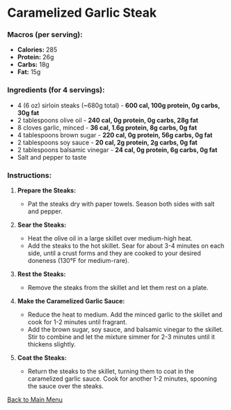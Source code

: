 # Caramelized Garlic Steak

### Macros (per serving):
- **Calories:** 285
- **Protein:** 26g
- **Carbs:** 18g
- **Fat:** 15g

### Ingredients (for 4 servings):
- 4 (6 oz) sirloin steaks (~680g total) - **600 cal, 100g protein, 0g carbs, 30g fat**
- 2 tablespoons olive oil - **240 cal, 0g protein, 0g carbs, 28g fat**
- 8 cloves garlic, minced - **36 cal, 1.6g protein, 8g carbs, 0g fat**
- 4 tablespoons brown sugar - **220 cal, 0g protein, 56g carbs, 0g fat**
- 2 tablespoons soy sauce - **20 cal, 2g protein, 2g carbs, 0g fat**
- 2 tablespoons balsamic vinegar - **24 cal, 0g protein, 6g carbs, 0g fat**
- Salt and pepper to taste

### Instructions:
1. **Prepare the Steaks:**
   - Pat the steaks dry with paper towels. Season both sides with salt and pepper.

2. **Sear the Steaks:**
   - Heat the olive oil in a large skillet over medium-high heat.
   - Add the steaks to the hot skillet. Sear for about 3-4 minutes on each side, until a crust forms and they are cooked to your desired doneness (130°F for medium-rare).

3. **Rest the Steaks:**
   - Remove the steaks from the skillet and let them rest on a plate.

4. **Make the Caramelized Garlic Sauce:**
   - Reduce the heat to medium. Add the minced garlic to the skillet and cook for 1-2 minutes until fragrant.
   - Add the brown sugar, soy sauce, and balsamic vinegar to the skillet. Stir to combine and let the mixture simmer for 2-3 minutes until it thickens slightly.

5. **Coat the Steaks:**
   - Return the steaks to the skillet, turning them to coat in the caramelized garlic sauce. Cook for another 1-2 minutes, spooning the sauce over the steaks.

[Back to Main Menu](../README.md)